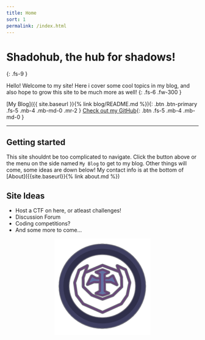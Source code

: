 ```yaml
---
title: Home
sort: 1
permalink: /index.html
---
```


# Shadohub, the hub for shadows!
{: .fs-9 }

Hello! Welcome to my site! 
Here i cover some cool topics in my blog, and also hope to grow this site to be much more as well!
{: .fs-6 .fw-300 }

[My Blog]({{ site.baseurl }}{% link blog/README.md %}){: .btn .btn-primary .fs-5 .mb-4 .mb-md-0 .mr-2 } [Check out my GitHub](https://github.com/Shadorain/){: .btn .fs-5 .mb-4 .mb-md-0 }

---

## Getting started
This site shouldnt be too complicated to navigate.
Click the button above or the menu on the side named `My Blog` to get to my blog.
Other things will come, some ideas are down below! My contact info is at the bottom of [About]({{site.baseurl}}{% link about.md %})

## Site Ideas
- Host a CTF on here, or atleast challenges!
- Discussion Forum
- Coding competitions?
- And some more to come...

<img src="/assets/images/logo.png" style="display:block;margin-left:auto;margin-right:auto;width:50%;">
